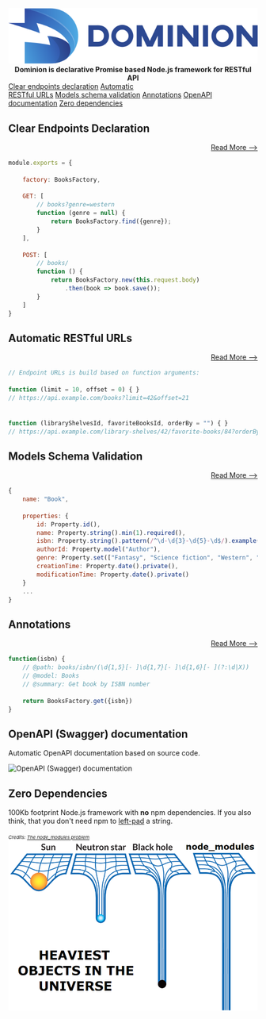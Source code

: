 <div style="text-align: center">
    <div class="homepage-logo">
        <img src="/assets/logo.svg" alt="Dominion Node.js RESTful API framework logo" />
    </div>
    <strong>Dominion is declarative Promise based Node.js framework for RESTful API</strong>
</div>


<div class="out-of-the-box">   
<a href="#clear-declaration" class="sp">Clear endpoints declaration</a>
<a href="#correct-restful-urls" class="sp">Automatic <br/> RESTful URLs</a>
<a href="#models-schema-validation" class="sp">Models schema validation</a>    
<a href="#annotations" class="sp">Annotations</a>    
<a href="#openapi-documentation" class="sp">OpenAPI documentation</a>    
<a href="#zero-dependencies" class="sp">Zero dependencies</a>  
</div>

  
  
<div id="clear-declaration">

## Clear Endpoints Declaration
<div style="text-align: right"> 

[Read More &xrarr;](/controllers)
</div>

```js
module.exports = {

    factory: BooksFactory,

    GET: [
        // books?genre=western
        function (genre = null) {
            return BooksFactory.find({genre});
        }
    ],

    POST: [
        // books/
        function () {
            return BooksFactory.new(this.request.body)
                .then(book => book.save());
        }
    ]
}
```
</div>

<div id="correct-restful-urls">

## Automatic RESTful URLs
<div style="text-align: right"> 

[Read More &xrarr;](/controllers/uri-creation)
</div>

```js
// Endpoint URLs is build based on function arguments:

function (limit = 10, offset = 0) { }
// https://api.example.com/books?limit=42&offset=21


function (libraryShelvesId, favoriteBooksId, orderBy = "") { }
// https://api.example.com/library-shelves/42/favorite-books/84?orderBy=+author

```
</div>


<div id="models-schema-validation">

## Models Schema Validation
<div style="text-align: right"> 

[Read More &xrarr;](/properties)
</div>

```js
{
    name: "Book",
    
    properties: {
        id: Property.id(),
        name: Property.string().min(1).required(),
        isbn: Property.string().pattern(/^\d-\d{3}-\d{5}-\d$/).example("0-330-25864-8"),
        authorId: Property.model("Author"),
        genre: Property.set(["Fantasy", "Science fiction", "Western", "Romance"]),
        creationTime: Property.date().private(),
        modificationTime: Property.date().private()
    }
    ...
}
```
</div>

<div id="annotations">

## Annotations
<div style="text-align: right"> 

[Read More &xrarr;](/annotations)
</div>

```js
function(isbn) {
    // @path: books/isbn/(\d{1,5}[- ]\d{1,7}[- ]\d{1,6}[- ](?:\d|X))
    // @model: Books    
    // @summary: Get book by ISBN number
    
    return BooksFactory.get({isbn})
}
```
</div>

<div id="openapi-documentation">

## OpenAPI (Swagger) documentation

Automatic OpenAPI documentation based on source code.

![OpenAPI (Swagger) documentation](/assets/openapі.png)
</div>

<div id="zero-dependencies">

## Zero Dependencies

100Kb footprint Node.js framework with __no__ npm dependencies. If you also think, that
you don't need npm to [left-pad](https://www.theregister.co.uk/2016/03/23/npm_left_pad_chaos/) a string. 

_<small style="font-size:.6rem">Credits: [The node_modules problem](https://dev.to/leoat12/the-nodemodules-problem-29dc)</small>_
![OpenAPI (Swagger) documentation](/assets/node_modules.png)
</div>
